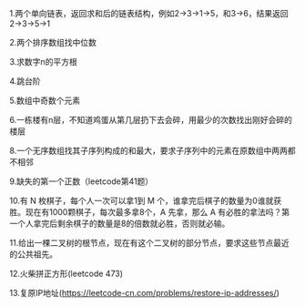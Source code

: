 1.两个单向链表，返回求和后的链表结构，例如2->3->1->5，和3->6，结果返回2->3->5->1

2.两个排序数组找中位数

3.求数字n的平方根

4.跳台阶

5.数组中奇数个元素

6.一栋楼有n层，不知道鸡蛋从第几层扔下去会碎，用最少的次数找出刚好会碎的楼层



8.一个无序数组找其子序列构成的和最大，要求子序列中的元素在原数组中两两都不相邻

9.缺失的第一个正数（leetcode第41题）

10.有 N 枚棋子，每个人一次可以拿1到 M 个，谁拿完后棋子的数量为0谁就获胜。现在有1000颗棋子，每次最多拿8个，A 先拿，那么 A 有必胜的拿法吗？第一个人拿完后剩余棋子的数量是8的倍数就必胜，否则就必输。

11.给出一棵二叉树的根节点，现在有这个二叉树的部分节点，要求这些节点最近的公共祖先。

12.火柴拼正方形(leetcode 473)

13.复原IP地址(https://leetcode-cn.com/problems/restore-ip-addresses/)